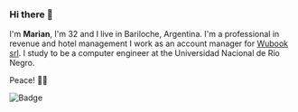 ### Hi there 👋
I'm **Marian**, I'm 32 and I live in Bariloche, Argentina.
I'm a professional in revenue and hotel management I work as an account manager for [Wubook srl](https://wubook.net/).
I study to be a computer engineer at the Universidad Nacional de Río Negro.

Peace!
:pray::green_heart:

![Badge](https://bit.ly/icom-badge)
